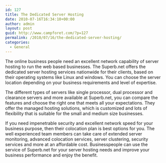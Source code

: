 ```yaml
---
id: 127
title: The Dedicated Server Hosting
date: 2010-07-16T16:34:10+00:00
author: admin
layout: post
guid: http://www.campforet.com/?p=127
permalink: /2010/07/16/the-dedicated-server-hosting/
categories:
  - General
---
```

The online business people need an excellent network capability of server hosting to run the web based businesses. The Superb.net offers the dedicated server hosting services nationwide for their clients, based on their operating systems like Linux and windows. You can choose the server location depending on your business requirements and level of expertise.

The different types of servers like single processor, dual processor and clearance servers and more available at Superb.net, you can compare the features and choose the right one that meets all your expectations. They offer the managed hosting solutions, which is customized and lots of flexibility that is suitable for the small and medium size businesses.

If you need impenetrable security and excellent network speed for your business purpose, then their colocation plan is best options for you. The well experienced team members can take care of extended server monitoring, advanced colocation services, server clustering, security services and more at an affordable cost. Businesspeople can use the service of Superb.net for your server hosting needs and improve your business performance and enjoy the benefit.